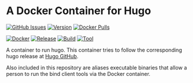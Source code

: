 # A Docker Container for Hugo

[![GitHub Issues](https://img.shields.io/github/issues-raw/dcjulian29/docker-hugo.svg)](https://github.com/dcjulian29/docker-hugo/issues) [![Version](https://img.shields.io/docker/v/dcjulian29/hugo?sort=semver)](https://hub.docker.com/repository/docker/dcjulian29/hugo) [![Docker Pulls](https://img.shields.io/docker/pulls/dcjulian29/hugo.svg)](https://hub.docker.com/r/dcjulian29/hugo/)

[![Docker](https://github.com/dcjulian29/docker-hugo/actions/workflows/docker.yml/badge.svg)](https://github.com/dcjulian29/docker-hugo/actions/workflows/docker.yml) [![Release](https://github.com/dcjulian29/docker-hugo/actions/workflows/release.yml/badge.svg)](https://github.com/dcjulian29/docker-hugo/actions/workflows/release.yml) [![Build](https://github.com/dcjulian29/docker-hugo/actions/workflows/build.yml/badge.svg)](https://github.com/dcjulian29/docker-hugo/actions/workflows/build.yml) [![Tool](https://github.com/dcjulian29/docker-hugo/actions/workflows/tool.yml/badge.svg)](https://github.com/dcjulian29/docker-hugo/actions/workflows/tool.yml)


A container to run hugo. This container tries to follow the corresponding hugo release at [Hugo GitHub](https://github.com/gohugoio/hugo/releases).

Also included in this repository are aliases executable binaries that allow a person to run the bind client tools via the Docker container.
